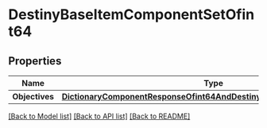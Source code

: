 # DestinyBaseItemComponentSetOfint64

## Properties
Name | Type | Description | Notes
------------ | ------------- | ------------- | -------------
**Objectives** | [**DictionaryComponentResponseOfint64AndDestinyItemObjectivesComponent**](DictionaryComponentResponseOfint64AndDestinyItemObjectivesComponent.md) |  | [optional] 

[[Back to Model list]](../README.md#documentation-for-models) [[Back to API list]](../README.md#documentation-for-api-endpoints) [[Back to README]](../README.md)


